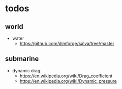 # todos

## world

- water
    - https://github.com/dimforge/salva/tree/master

## submarine

- dynamic drag
    - https://en.wikipedia.org/wiki/Drag_coefficient
    - https://en.wikipedia.org/wiki/Dynamic_pressure
